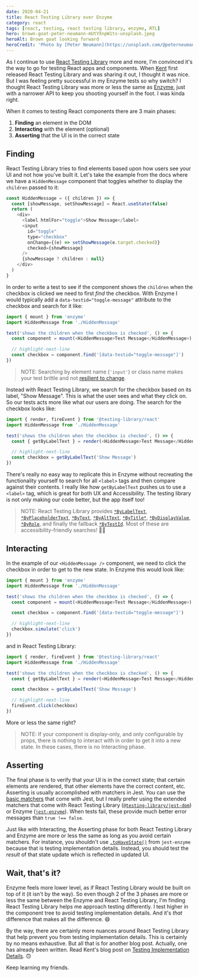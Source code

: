 ```yaml
---
date: 2020-04-21
title: React Testing Library over Enzyme
category: react
tags: [react, testing, react testing library, enzyme, RTL]
hero: brown-goat-peter-neumann-mUtYXnpW1ts-unsplash.jpeg
heroAlt: Brown goat looking forward
heroCredit: 'Photo by [Peter Neumann](https://unsplash.com/@peterneumann)'
---
```


As I continue to use [React Testing Library](https://testing-library.com/react) more and more, I'm convinced it's the way to go for testing React apps and components. When [Kent](https://twitter.com/kentcdodds) first released React Testing Library and was sharing it out, I thought it was nice. But I was feeling pretty successful in my Enzyme tests so why switch? I thought React Testing Library was more or less the same as [Enzyme](https://enzymejs.github.io/enzyme/), just with a narrower API to keep you shooting yourself in the foot. I was kinda right.

When it comes to testing React components there are 3 main phases:

1. **Finding** an element in the DOM
2. **Interacting** with the element (optional)
3. **Asserting** that the UI is in the correct state

## Finding

React Testing Library tries to find elements based upon how users see your UI and not how you've built it. Let's take the example from the docs where we have a `HiddenMessage` component that toggles whether to display the `children` passed to it:

```js
const HiddenMessage = ({ children }) => {
  const [showMessage, setShowMessage] = React.useState(false)
  return (
    <div>
      <label htmlFor="toggle">Show Message</label>
      <input
        id="toggle"
        type="checkbox"
        onChange={(e) => setShowMessage(e.target.checked)}
        checked={showMessage}
      />
      {showMessage ? children : null}
    </div>
  )
}
```

In order to write a test to see if the component shows the `children` when the checkbox is clicked we need to first _find_ the checkbox. With Enzyme I would typically add a `data-testid="toggle-message"` attribute to the checkbox and search for it like:

```js
import { mount } from 'enzyme'
import HiddenMessage from './HiddenMessage'

test('shows the children when the checkbox is checked', () => {
  const component = mount(<HiddenMessage>Test Message</HiddenMessage>)

  // highlight-next-line
  const checkbox = component.find('[data-testid="toggle-message"]')
})
```

> NOTE: Searching by element name (`'input'`) or class name makes your test brittle and not [resilient to change](https://kentcdodds.com/blog/making-your-ui-tests-resilient-to-change).

Instead with React Testing Library, we search for the checkbox based on its label, "Show Message". This is what the user sees and what they click on. So our tests acts more like what our users are doing. The search for the checkbox looks like:

```js
import { render, fireEvent } from '@testing-library/react'
import HiddenMessage from './HiddenMessage'

test('shows the children when the checkbox is checked', () => {
  const { getByLabelText } = render(<HiddenMessage>Test Message</HiddenMessage>)

  // highlight-next-line
  const checkbox = getByLabelText('Show Message')
})
```

There's really no easy way to replicate this in Enzyme without recreating the functionality yourself to search for all `<label>` tags and then compare against their contents. I really like how `getByLabelText` pushes us to use a `<label>` tag, which is great for both UX and Accessibility. The testing library is not only making our code better, but the app itself too!

> NOTE: React Testing Library provides [`*ByLabelText`](https://testing-library.com/docs/dom-testing-library/api-queries#bylabeltext), [`*ByPlaceholderText`](https://testing-library.com/docs/dom-testing-library/api-queries#byplaceholdertext), [`*ByText`](https://testing-library.com/docs/dom-testing-library/api-queries#bytext), [`*ByAltText`](https://testing-library.com/docs/dom-testing-library/api-queries#byalttext), [`*ByTitle*`](https://testing-library.com/docs/dom-testing-library/api-queries#bytitle), [`*ByDisplayValue`](https://testing-library.com/docs/dom-testing-library/api-queries#bydisplayvalue), [`*ByRole`](https://testing-library.com/docs/dom-testing-library/api-queries#byrole), and finally the fallback [`*ByTestId`](https://testing-library.com/docs/dom-testing-library/api-queries#bytestid). Most of these are accessibility-friendly searches! 🙌🏾

## Interacting

In the example of our `<HiddenMessage />` component, we need to click the checkbox in order to get to the new state. In Enzyme this would look like:

```js
import { mount } from 'enzyme'
import HiddenMessage from './HiddenMessage'

test('shows the children when the checkbox is checked', () => {
  const component = mount(<HiddenMessage>Test Message</HiddenMessage>)

  const checkbox = component.find('[data-testid="toggle-message"]')

  // highlight-next-line
  checkbox.simulate('click')
})
```

and in React Testing Library:

```js
import { render, fireEvent } from '@testing-library/react'
import HiddenMessage from './HiddenMessage'

test('shows the children when the checkbox is checked', () => {
  const { getByLabelText } = render(<HiddenMessage>Test Message</HiddenMessage>)

  const checkbox = getByLabelText('Show Message')

  // highlight-next-line
  fireEvent.click(checkbox)
})
```

More or less the same right?

> NOTE: If your component is display-only, and only configurable by props, there is nothing to interact with in order to get it into a new state. In these cases, there is no Interacting phase.

## Asserting

The final phase is to verify that your UI is in the correct state; that certain elements are rendered, that other elements have the correct content, etc. Asserting is usually accomplished with matchers in Jest. You can use the [basic matchers](https://jestjs.io/docs/en/using-matchers) that come with Jest, but I really prefer using the extended matchers that come with React Testing Library ([`@testing-library/jest-dom`](https://www.npmjs.com/package/@testing-library/jest-dom)) or Enzyme ([`jest-enzyme`](https://www.npmjs.com/package/jest-enzyme)). When tests fail, these provide much better error messages than `true !== false`.

Just like with Interacting, the Asserting phase for both React Testing Library and Enzyme are more or less the same as long as you avoid certain matchers. For instance, you shouldn't use [`.toHaveState()`](https://www.npmjs.com/package/jest-enzyme#tohavestate) from `jest-enzyme` because that is testing implementation details. Instead, you should test the _result_ of that state update which is reflected in updated UI.

## Wait, that's it?

Enzyme feels more lower level, as if React Testing Library would be built on top of it (it isn't by the way). So even though 2 of the 3 phases are more or less the same between the Enzyme and React Testing Library, I'm finding React Testing Library helps me approach testing differently. I test higher in the component tree to avoid testing implementation details. And it's _that_ difference that makes all the difference. 😄

By the way, there are certainly more nuances around React Testing Library that help prevent you from testing implementation details. This is certainly by no means exhaustive. But all that is for another blog post. Actually, one has already been written. Read Kent's blog post on [Testing Implementation Details](https://kentcdodds.com/blog/testing-implementation-details). 🙃

Keep learning my friends.
